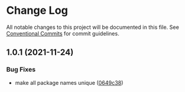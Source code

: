 # Change Log

All notable changes to this project will be documented in this file.
See [Conventional Commits](https://conventionalcommits.org) for commit guidelines.

## 1.0.1 (2021-11-24)


### Bug Fixes

* make all package names unique ([0649c38](https://github.com/Automattic/Genericons/commit/0649c387682ba79dd6f521db5af82623e2abff5b))
